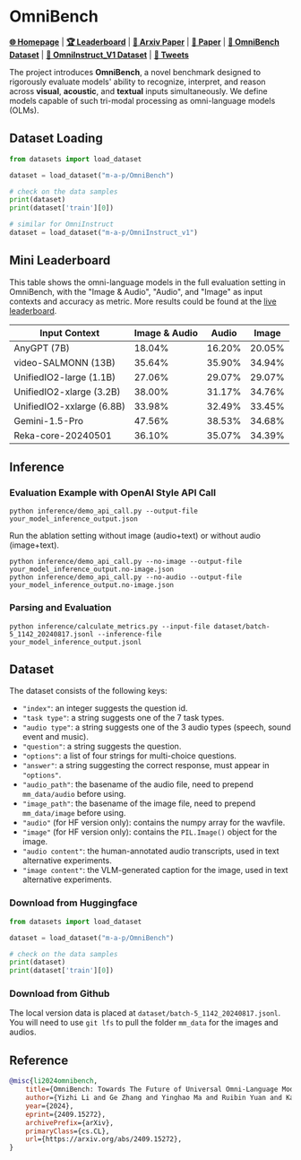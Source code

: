 # OmniBench

[**🌐 Homepage**](https://m-a-p.ai/OmniBench/) | [**🏆 Leaderboard**](https://m-a-p.ai/OmniBench/#leaderboard) | [**📖 Arxiv Paper**](https://arxiv.org/abs/2409.15272) | [**🤗 Paper**](https://huggingface.co/papers/2409.15272) | [**🤗 OmniBench Dataset**](https://huggingface.co/datasets/m-a-p/OmniBench) | [**🤗 OmniInstruct_V1 Dataset**](https://huggingface.co/datasets/m-a-p/OmniInstruct_v1/) | [**🦜 Tweets**](https://x.com/yizhilll/status/1838942877142962502)

The project introduces **OmniBench**, a novel benchmark designed to rigorously evaluate models' ability to recognize, interpret, and reason across **visual**, **acoustic**, and **textual** inputs simultaneously. We define models capable of such tri-modal processing as omni-language models (OLMs).

## Dataset Loading

```python
from datasets import load_dataset

dataset = load_dataset("m-a-p/OmniBench")

# check on the data samples
print(dataset)
print(dataset['train'][0])

# similar for OmniInstruct
dataset = load_dataset("m-a-p/OmniInstruct_v1")
```


## Mini Leaderboard

This table shows the omni-language models in the full evaluation setting in OmniBench, with the "Image & Audio", "Audio", and "Image" as input contexts and accuracy as metric. More results could be found at the [live leaderboard](https://m-a-p.ai/OmniBench/#leaderboard).

| **Input Context**   | **Image & Audio**    | **Audio**           | **Image**           |
|---------------------|----------------------|---------------------|---------------------|
| AnyGPT (7B) | 18.04% | 16.20% | 20.05% |
| video-SALMONN (13B) | 35.64% | 35.90% | 34.94% |
| UnifiedIO2-large (1.1B) | 27.06% | 29.07% | 29.07% |
| UnifiedIO2-xlarge (3.2B) | 38.00% | 31.17% | 34.76% |
| UnifiedIO2-xxlarge (6.8B) | 33.98% | 32.49% | 33.45% |
| Gemini-1.5-Pro | 47.56% | 38.53% | 34.68% |
| Reka-core-20240501 | 36.10% | 35.07% | 34.39% |



## Inference

### Evaluation Example with OpenAI Style API Call

```shell
python inference/demo_api_call.py --output-file your_model_inference_output.json
```

Run the ablation setting without image (audio+text) or without audio (image+text).
```shell
python inference/demo_api_call.py --no-image --output-file your_model_inference_output.no-image.json
python inference/demo_api_call.py --no-audio --output-file your_model_inference_output.no-image.json
```

### Parsing and Evaluation

```shell
python inference/calculate_metrics.py --input-file dataset/batch-5_1142_20240817.jsonl --inference-file your_model_inference_output.jsonl
```

## Dataset

The dataset consists of the following keys:
- `"index"`: an integer suggests the question id.
- `"task type"`: a string suggests one of the 7 task types.
- `"audio type"`: a string suggests one of the 3 audio types (speech, sound event and music).
- `"question"`: a string suggests the question.
- `"options"`: a list of four strings for multi-choice questions.
- `"answer"`: a string suggesting the correct response, must appear in `"options"`.
- `"audio_path"`: the basename of the audio file, need to prepend `mm_data/audio` before using.
- `"image_path"`: the basename of the image file, need to prepend `mm_data/image` before using.
- `"audio"` (for HF version only): contains the numpy array for the wavfile.
- `"image"` (for HF version only): contains the `PIL.Image()` object for the image.
- `"audio content"`: the human-annotated audio transcripts, used in text alternative experiments.
- `"image content"`: the VLM-generated caption for the image, used in text alternative experiments.

### Download from Huggingface

```python
from datasets import load_dataset

dataset = load_dataset("m-a-p/OmniBench")

# check on the data samples
print(dataset)
print(dataset['train'][0])
```

### Download from Github

The local version data is placed at `dataset/batch-5_1142_20240817.jsonl`. You will need to use `git lfs` to pull the folder `mm_data` for the images and audios.

## Reference

```bib
@misc{li2024omnibench,
    title={OmniBench: Towards The Future of Universal Omni-Language Models}, 
    author={Yizhi Li and Ge Zhang and Yinghao Ma and Ruibin Yuan and Kang Zhu and Hangyu Guo and Yiming Liang and Jiaheng Liu and Jian Yang and Siwei Wu and Xingwei Qu and Jinjie Shi and Xinyue Zhang and Zhenzhu Yang and Xiangzhou Wang and Zhaoxiang Zhang and Zachary Liu and Emmanouil Benetos and Wenhao Huang and Chenghua Lin},
    year={2024},
    eprint={2409.15272},
    archivePrefix={arXiv},
    primaryClass={cs.CL},
    url={https://arxiv.org/abs/2409.15272}, 
}
```
